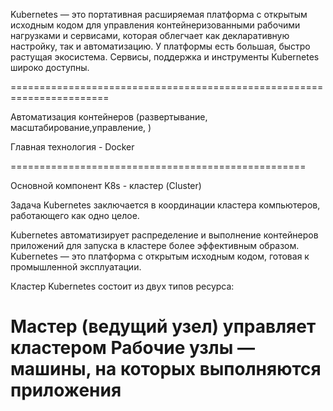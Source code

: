 Kubernetes — это портативная расширяемая платформа с открытым исходным кодом для управления контейнеризованными рабочими нагрузками и сервисами, которая облегчает как декларативную настройку, так и автоматизацию. У платформы есть большая, быстро растущая экосистема. Сервисы, поддержка и инструменты Kubernetes широко доступны.

=======================================================================

Автоматизация контейнеров (развертывание, масштабирование,управление, )

Главная технология - Docker

===================================================

Основной компонент K8s - кластер (Cluster)

Задача Kubernetes заключается в координации кластера компьютеров, работающего как одно целое. 

Kubernetes автоматизирует распределение и выполнение контейнеров приложений для запуска в кластере более эффективным образом. Kubernetes — это платформа с открытым исходным кодом, готовая к промышленной эксплуатации.

Кластер Kubernetes состоит из двух типов ресурса:

Мастер (ведущий узел) управляет кластером
Рабочие узлы — машины, на которых выполняются приложения
=====================================================================